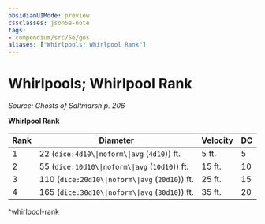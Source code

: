 ```yaml
---
obsidianUIMode: preview
cssclasses: json5e-note
tags:
- compendium/src/5e/gos
aliases: ["Whirlpools; Whirlpool Rank"]
---
```

# Whirlpools; Whirlpool Rank
*Source: Ghosts of Saltmarsh p. 206* 

**Whirlpool Rank**

| Rank | Diameter | Velocity | DC |
|------|----------|----------|----|
| 1 | 22 (`dice:4d10\\|noform\\|avg` (`4d10`)) ft. | 5 ft. | 5 |
| 2 | 55 (`dice:10d10\\|noform\\|avg` (`10d10`)) ft. | 15 ft. | 10 |
| 3 | 110 (`dice:20d10\\|noform\\|avg` (`20d10`)) ft. | 25 ft. | 15 |
| 4 | 165 (`dice:30d10\\|noform\\|avg` (`30d10`)) ft. | 35 ft. | 20 |
^whirlpool-rank